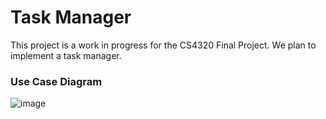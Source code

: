 # Task Manager
This project is a work in progress for the CS4320 Final Project. We plan to implement a task manager.

### Use Case Diagram
![image](https://user-images.githubusercontent.com/24234651/32473237-2d2d9e92-c32c-11e7-9b35-d9c0f9728f46.png)
